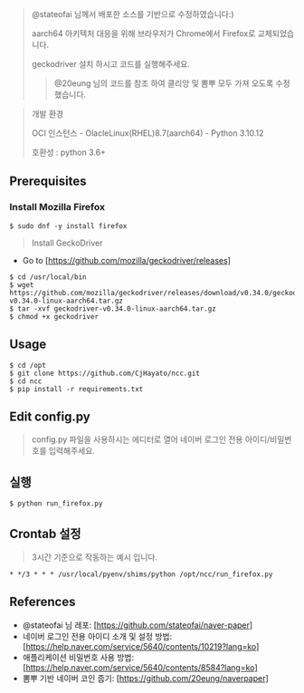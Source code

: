 > @stateofai 님께서 배포한 소스를 기반으로 수정하였습니다:)
> 
> aarch64 아키텍처 대응을 위해 브라우저가 Chrome에서 Firefox로 교체되었습니다.
> 
> geckodriver 설치 하시고 코드를 실행해주세요.
>
>> @20eung 님의 코드를 참조 하여 클리앙 및 뽐뿌 모두 가져 오도록 수정 했습니다.

> 개발 환경
> 
> OCI 인스턴스 - OlacleLinux(RHEL)8.7(aarch64) - Python 3.10.12
>
> 호환성 : python 3.6+ 
## Prerequisites
### Install Mozilla Firefox
```
$ sudo dnf -y install firefox
```
> Install GeckoDriver
- Go to [https://github.com/mozilla/geckodriver/releases]

```
$ cd /usr/local/bin
$ wget https://github.com/mozilla/geckodriver/releases/download/v0.34.0/geckodriver-v0.34.0-linux-aarch64.tar.gz
$ tar -xvf geckodriver-v0.34.0-linux-aarch64.tar.gz
$ chmod +x geckodriver
```

## Usage
```
$ cd /opt
$ git clone https://github.com/CjHayato/ncc.git
$ cd ncc
$ pip install -r requirements.txt
```

## Edit config.py
> config.py 파일을 사용하시는 에디터로 열어 네이버 로그인 전용 아이디/비밀번호를 입력해주세요.

## 실행
```
$ python run_firefox.py
```

## Crontab 설정
> 3시간 기준으로 작동하는 예시 입니다.
```
* */3 * * * /usr/local/pyenv/shims/python /opt/ncc/run_firefox.py
```

## References
* @stateofai 님 레포: [https://github.com/stateofai/naver-paper]
* 네이버 로그인 전용 아이디 소개 및 설정 방법: [https://help.naver.com/service/5640/contents/10219?lang=ko]
* 애플리케이션 비밀번호 사용 방법: [https://help.naver.com/service/5640/contents/8584?lang=ko]
* 뽐뿌 기반 네이버 코인 줍기: [https://github.com/20eung/naverpaper]
